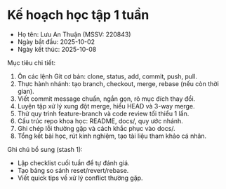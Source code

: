 # Kế hoạch học tập 1 tuần

- Họ tên: Lưu An Thuận (MSSV: 220843)
- Ngày bắt đầu: 2025-10-02
- Ngày kết thúc: 2025-10-08

Mục tiêu chi tiết:
1) Ôn các lệnh Git cơ bản: clone, status, add, commit, push, pull.
2) Thực hành nhánh: tạo branch, checkout, merge, rebase (nếu còn thời gian).
3) Viết commit message chuẩn, ngắn gọn, rõ mục đích thay đổi.
4) Luyện tập xử lý xung đột merge, hiểu HEAD và 3-way merge.
5) Thử quy trình feature-branch và code review tối thiểu 1 lần.
6) Cấu trúc repo khoa học: README, docs/, quy ước nhánh.
7) Ghi chép lỗi thường gặp và cách khắc phục vào docs/.
8) Tổng kết bài học, rút kinh nghiệm, tạo tài liệu tham khảo cá nhân.

Ghi chú bổ sung (stash 1):
- Lập checklist cuối tuần để tự đánh giá.
- Tạo bảng so sánh reset/revert/rebase.
- Viết quick tips về xử lý conflict thường gặp.
